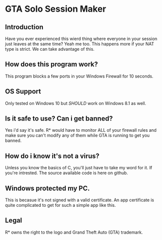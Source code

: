 # GTA Solo Session Maker
## Introduction
Have you ever experienced this wierd thing where everyone in your session just leaves at the same time? Yeah me too. This happens more if your NAT type is strict. We can take advantage of this.

## How does this program work?
This program blocks a few ports in your Windows Firewall for 10 seconds.

## OS Support
Only tested on Windows 10 but *SHOULD* work on Windows 8.1 as well.

## Is it safe to use? Can i get banned?
Yes i'd say it's safe. R* would have to monitor ALL of your firewall rules and make sure you can't modify any of them while GTA is running to get you banned.

## How do i know it's not a virus?
Unless you know the basics of C, you'll just have to take my word for it. If you're intrested. The source available code is here on github.

## Windows protected my PC.
This is becasue it's not signed with a valid certificate. An app certificate is quite complicated to get for such a simple app like this.

## Legal
R* owns the right to the logo and Grand Theft Auto (GTA) trademark.

